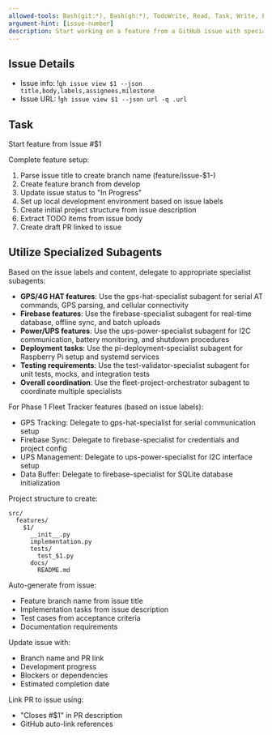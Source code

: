```yaml
---
allowed-tools: Bash(git:*), Bash(gh:*), TodoWrite, Read, Task, Write, Edit, MultiEdit
argument-hint: [issue-number]
description: Start working on a feature from a GitHub issue with specialized subagent support
---
```


## Issue Details
- Issue info: !`gh issue view $1 --json title,body,labels,assignees,milestone`
- Issue URL: !`gh issue view $1 --json url -q .url`

## Task

Start feature from Issue #$1

Complete feature setup:
1. Parse issue title to create branch name (feature/issue-$1-<sanitized-title>)
2. Create feature branch from develop
3. Update issue status to "In Progress"
4. Set up local development environment based on issue labels
5. Create initial project structure from issue description
6. Extract TODO items from issue body
7. Create draft PR linked to issue

## Utilize Specialized Subagents

Based on the issue labels and content, delegate to appropriate specialist subagents:

- **GPS/4G HAT features**: Use the gps-hat-specialist subagent for serial AT commands, GPS parsing, and cellular connectivity
- **Firebase features**: Use the firebase-specialist subagent for real-time database, offline sync, and batch uploads
- **Power/UPS features**: Use the ups-power-specialist subagent for I2C communication, battery monitoring, and shutdown procedures
- **Deployment tasks**: Use the pi-deployment-specialist subagent for Raspberry Pi setup and systemd services
- **Testing requirements**: Use the test-validator-specialist subagent for unit tests, mocks, and integration tests
- **Overall coordination**: Use the fleet-project-orchestrator subagent to coordinate multiple specialists

For Phase 1 Fleet Tracker features (based on issue labels):
- GPS Tracking: Delegate to gps-hat-specialist for serial communication setup
- Firebase Sync: Delegate to firebase-specialist for credentials and project config
- UPS Management: Delegate to ups-power-specialist for I2C interface setup
- Data Buffer: Delegate to firebase-specialist for SQLite database initialization

Project structure to create:
```
src/
  features/
    $1/
      __init__.py
      implementation.py
      tests/
        test_$1.py
      docs/
        README.md
```

Auto-generate from issue:
- Feature branch name from issue title
- Implementation tasks from issue description
- Test cases from acceptance criteria
- Documentation requirements

Update issue with:
- Branch name and PR link
- Development progress
- Blockers or dependencies
- Estimated completion date

Link PR to issue using:
- "Closes #$1" in PR description
- GitHub auto-link references